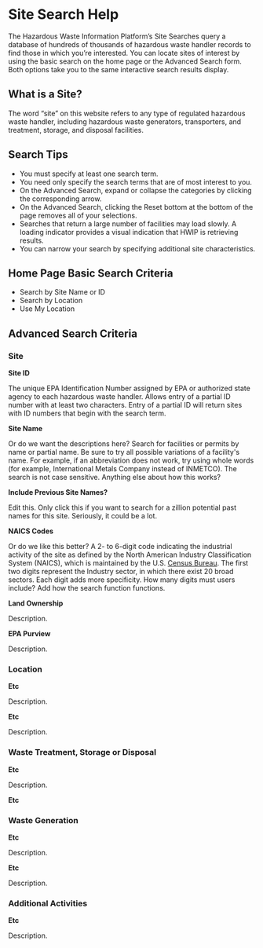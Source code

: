 # Site Search Help
The Hazardous Waste Information Platform’s Site Searches query a database of hundreds of thousands of hazardous waste handler records to find those in which you’re interested. You can locate sites of interest by using the basic search on the home page or the Advanced Search form. Both options take you to the same interactive search results display.
## What is a Site?
The word “site” on this website refers to any type of regulated hazardous waste handler, including hazardous waste generators, transporters, and treatment, storage, and disposal facilities.
## Search Tips
-	You must specify at least one search term.
-	You need only specify the search terms that are of most interest to you. 
-	On the Advanced Search, expand or collapse the categories by clicking the corresponding arrow. 
-	On the Advanced Search, clicking the Reset bottom at the bottom of the page removes all of your selections.
-	Searches that return a large number of facilities may load slowly. A loading indicator provides a visual indication that HWIP is retrieving results.
-	You can narrow your search by specifying additional site characteristics. 
## Home Page Basic Search Criteria
- Search by Site Name or ID
- Search by Location
- Use My Location
## Advanced Search Criteria
### Site
**Site ID**

The unique EPA Identification Number assigned by EPA or authorized state agency to each hazardous waste handler. Allows entry of a partial ID number with at least two characters. Entry of a partial ID will return sites with ID numbers that begin with the search term.

**Site Name**

Or do we want the descriptions here? Search for facilities or permits by name or partial name. Be sure to try all possible variations of a facility's name. For example, if an abbreviation does not work, try using whole words (for example, International Metals Company instead of INMETCO). The search is not case sensitive. Anything else about how this works?

**Include Previous Site Names?**

Edit this. Only click this if you want to search for a zillion potential past names for this site. Seriously, it could be a lot.
  
**NAICS Codes**

Or do we like this better? A 2- to 6-digit code indicating the industrial activity of the site as defined by the North American Industry Classification System (NAICS), which is maintained by the U.S. [Census Bureau](https://www.census.gov/naics/). The first two digits represent the Industry sector, in which there exist 20 broad sectors. Each digit adds more specificity. How many digits must users include? Add how the search function functions.

**Land Ownership**

Description.

**EPA Purview**

Description.

### Location

**Etc**

Description.

**Etc**

Description.

### Waste Treatment, Storage or Disposal

**Etc**

Description.

**Etc**

### Waste Generation

**Etc**

Description.

**Etc**

Description.

### Additional Activities

**Etc**

Description.
